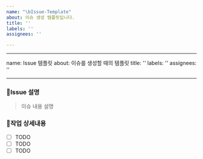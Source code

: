 ```yaml
---
name: "\bIssue-Template"
about: 이슈 생성 템플릿입니다.
title: ''
labels: ''
assignees: ''

---
```


---
name: Issue 템플릿
about: 이슈를 생성할 때의 템플릿
title: ''
labels: ''
assignees: ''

---

### 📝Issue 설명
> 이슈 내용 설명

### 🔨작업 상세내용

- [ ] TODO
- [ ] TODO
- [ ] TODO
